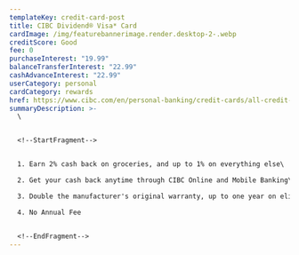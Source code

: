 ```yaml
---
templateKey: credit-card-post
title: CIBC Dividend® Visa* Card
cardImage: /img/featurebannerimage.render.desktop-2-.webp
creditScore: Good
fee: 0
purchaseInterest: "19.99"
balanceTransferInterest: "22.99"
cashAdvanceInterest: "22.99"
userCategory: personal
cardCategory: rewards
href: https://www.cibc.com/en/personal-banking/credit-cards/all-credit-cards/dividend-visa-card.html
summaryDescription: >-
  \


  <!--StartFragment-->


  1. Earn 2% cash back on groceries, and up to 1% on everything else\

  2. Get your cash back anytime through CIBC Online and Mobile Banking\

  3. Double the manufacturer's original warranty, up to one year on eligible purchases.\

  4. No Annual Fee


  <!--EndFragment-->
---
```

